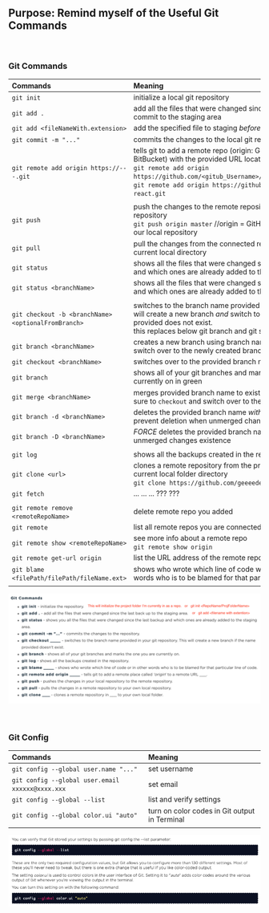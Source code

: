 ## Purpose: Remind myself of the Useful Git Commands

&nbsp;
&nbsp;

### Git Commands
| Commands | Meaning | Resources |
| :--- | :--- | :---: |
| `git init`  | initialize a local git repository | 
| `git add .` | add all the files that were changed since the last back up or commit to the staging area |  |
| `git add <fileNameWith.extension>` | add the specified file to staging *before* running `git commit` |  |
| `git commit -m "..." ` | commits the changes to the local git repository |  |
| `git remote add origin https://---.git` | tells git to add a remote repo (origin: GitHub or GitLab or BitBucket) with the provided URL location  <br> `git remote add origin https://github.com/<gitub_Username>/<github_Repo_Name>.git` <br>`git remote add origin https://github.com/geeeedev/sandbox-react.git` |  |
| | | |
| `git push` | push the changes to the remote repository from your local repository <br> `git push origin master`    //origin = GitHub repository; master = our local repository |  |
| `git pull` | pull the changes from the connected remote repository to your current local directory |  |
| `git status` | shows all the files that were changed since the last backup and which ones are already added to the staging area |  |
| `git status <branchName>` | shows all the files that were changed since the last backup and which ones are already added to the staging area |  |
| | | |
| `git checkout -b <branchName> <optionalFromBranch>` | switches to the branch name provided in local git repository.  <br>will create a new branch *and* switch to it if the branch name provided does not exist.  <br>this replaces below git branch and git switch two steps| [learn more](https://www.atlassian.com/git/tutorials/using-branches) |
| `git branch <branchName>` | creates a new branch using branch name only - does *not* switch over to the newly created branch | [learn more](https://www.atlassian.com/git/tutorials/using-branches) |
| `git checkout <branchName>` | switches over to the provided branch name | [learn more](https://www.atlassian.com/git/tutorials/using-branches) |
| `git branch` | shows all of your git branches and marks the one you are currently on in green | [learn more](https://www.atlassian.com/git/tutorials/using-branches) |
| `git merge <branchName>` | merges provided branch name to existing (main) branch - be sure to `checkout` and switch over to the main branch first  | [learn more](https://www.atlassian.com/git/tutorials/using-branches) |
| `git branch -d <branchName>` | deletes the provided branch name *with safe operation* to prevent deletion when unmerged changes exist |  |
| `git branch -D <branchName>` | *FORCE* deletes the provided branch name regardless of unmerged changes existence  |  |
| | | |
| `git log` | shows all the backups created in the repository |  |
| `git clone <url>` | clones a remote repository from the provided URL to your current local folder directory <br> `git clone https://github.com/geeeedev/chittychat.git` |  |
| `git fetch` | ... ... ... ??? ??? |  |
| | | |
| `git remote remove <remoteRepoName>` | delete remote repo you added |  |
| `git remote` | list all remote repos you are connected to |  |
| `git remote show <remoteRepoName>` | see more info about a remote repo <br> `git remote show origin` |  |
| `git remote get-url origin` | list the URL address of the remote repo (origin) |  |
| `git blame <filePath/filePath/fileName.ext>` | shows who wrote which line of code with timestamp, in other words who is to be blamed for that particular line of code |  |
| | | |  

![](./Screenshots/git-Commands.png)

&nbsp;
&nbsp;

### Git Config
| Commands | Meaning |
| :--- | :--- |
| `git config --global user.name "..."` | set username |
| `git config --global user.email xxxxxx@xxxx.xxx` | set email |
| `git config --global --list` | list and verify settings |
| `git config --global color.ui "auto"` | turn on color codes in Git output in Terminal |
| | | |

![](./Screenshots/git-Config.png)
